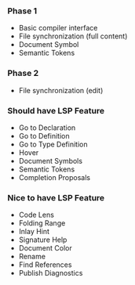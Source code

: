 
### Phase 1
- Basic compiler interface
- File synchronization (full content)
- Document Symbol
- Semantic Tokens

### Phase 2
- File synchronization (edit)


### Should have LSP Feature
- Go to Declaration
- Go to Definition
- Go to Type Definition
- Hover
- Document Symbols
- Semantic Tokens
- Completion Proposals

### Nice to have LSP Feature
- Code Lens
- Folding Range
- Inlay Hint
- Signature Help
- Document Color
- Rename
- Find References
- Publish Diagnostics
